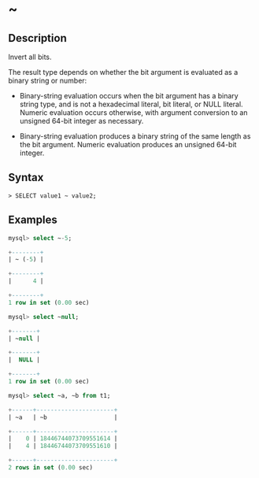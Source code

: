 # **~**

## **Description**

Invert all bits.

The result type depends on whether the bit argument is evaluated as a binary string or number:

- Binary-string evaluation occurs when the bit argument has a binary string type, and is not a hexadecimal literal, bit literal, or NULL literal. Numeric evaluation occurs otherwise, with argument conversion to an unsigned 64-bit integer as necessary.

- Binary-string evaluation produces a binary string of the same length as the bit argument. Numeric evaluation produces an unsigned 64-bit integer.

## **Syntax**

```
> SELECT value1 ~ value2;
```

## **Examples**

```sql
mysql> select ~-5;

+--------+
| ~ (-5) |

+--------+
|      4 |

+--------+
1 row in set (0.00 sec)

mysql> select ~null;

+-------+
| ~null |

+-------+
|  NULL |

+-------+
1 row in set (0.00 sec)

mysql> select ~a, ~b from t1;

+------+----------------------+
| ~a   | ~b                   |

+------+----------------------+
|    0 | 18446744073709551614 |
|    4 | 18446744073709551610 |

+------+----------------------+
2 rows in set (0.00 sec)
```
